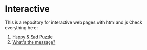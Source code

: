 # Interactive

This is a repository for interactive web pages with html and js
Check everything here:
1. [Happy & Sad Puzzle](https://ahmfuad.github.io/Interactive/happysad.html)
2. [What's the message?](https://ahmfuad.github.io/Interactive/message.html)
